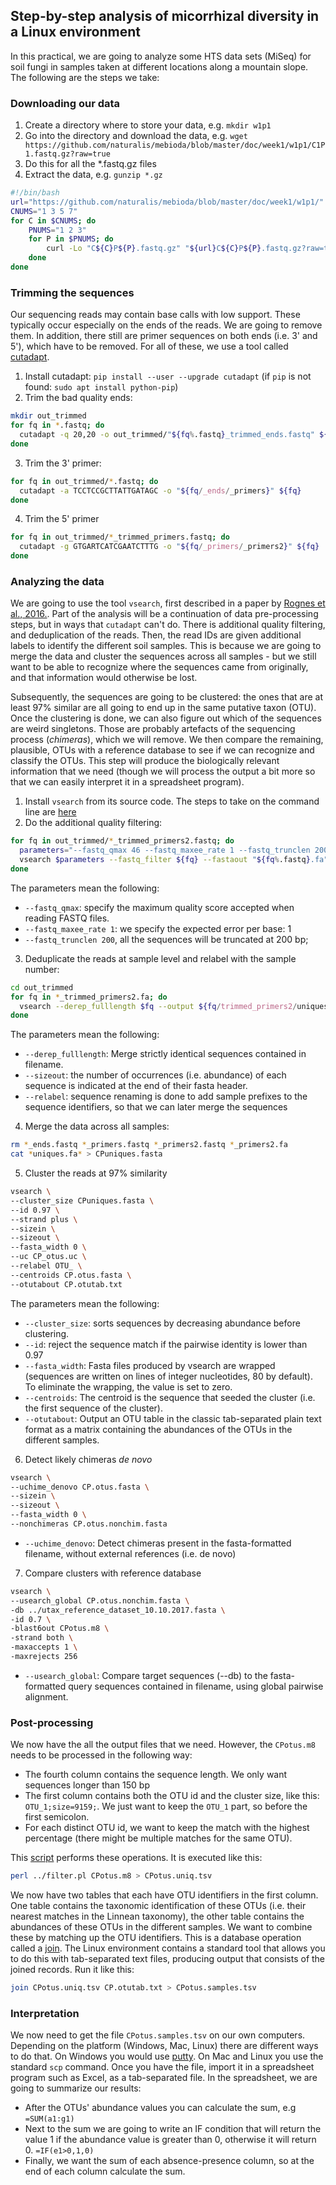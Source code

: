Step-by-step analysis of micorrhizal diversity in a Linux environment
---------------------------------------------------------------------

In this practical, we are going to analyze some HTS data sets (MiSeq) for soil fungi in samples taken at 
different locations along a mountain slope. The following are the steps we take:

### Downloading our data

1. Create a directory where to store your data, e.g. `mkdir w1p1`
2. Go into the directory and download the data, e.g. `wget https://github.com/naturalis/mebioda/blob/master/doc/week1/w1p1/C1P1.fastq.gz?raw=true`
3. Do this for all the \*.fastq.gz files
4. Extract the data, e.g. `gunzip *.gz`

```bash
#!/bin/bash
url="https://github.com/naturalis/mebioda/blob/master/doc/week1/w1p1/"
CNUMS="1 3 5 7"
for C in $CNUMS; do
	PNUMS="1 2 3"
	for P in $PNUMS; do
		curl -Lo "C${C}P${P}.fastq.gz" "${url}C${C}P${P}.fastq.gz?raw=true"
	done
done
```

### Trimming the sequences

Our sequencing reads may contain base calls with low support. These typically occur especially on the
ends of the reads. We are going to remove them. In addition, there still are primer sequences on both
ends (i.e. 3' and 5'), which have to be removed. For all of these, we use a tool called
[cutadapt](https://cutadapt.readthedocs.io/en/v1.10/installation.html). 

1. Install cutadapt: `pip install --user --upgrade cutadapt` (if `pip` is not found: `sudo apt install python-pip`)
2. Trim the bad quality ends:

```bash
mkdir out_trimmed
for fq in *.fastq; do
  cutadapt -q 20,20 -o out_trimmed/"${fq%.fastq}_trimmed_ends.fastq" ${fq}
done
```

3. Trim the 3' primer:

```bash
for fq in out_trimmed/*.fastq; do 
  cutadapt -a TCCTCCGCTTATTGATAGC -o "${fq/_ends/_primers}" ${fq} 
done
```

4. Trim the 5' primer

```bash
for fq in out_trimmed/*_trimmed_primers.fastq; do 
  cutadapt -g GTGARTCATCGAATCTTTG -o "${fq/_primers/_primers2}" ${fq}
done
```

### Analyzing the data

We are going to use the tool `vsearch`, first described in a paper by
[Rognes et al., 2016.](https://dx.doi.org/10.7717%2Fpeerj.2584). Part of the
analysis will be a continuation of data pre-processing steps, but in ways that
`cutadapt` can't do. There is additional quality filtering, and deduplication of
the reads. Then, the read IDs are given additional labels to identify the 
different soil samples. This is because we are going to merge the data and
cluster the sequences across all samples - but we still want to be able to
recognize where the sequences came from originally, and that information would
otherwise be lost.

Subsequently, the sequences are going to be clustered: the ones that are at least
97% similar are all going to end up in the same putative taxon (OTU). Once the
clustering is done, we can also figure out which of the sequences are weird 
singletons. Those are probably artefacts of the sequencing process (_chimeras_),
which we will remove. We then compare the remaining, plausible, OTUs with a 
reference database to see if we can recognize and classify the OTUs. This step
will produce the biologically relevant information that we need (though we will
process the output a bit more so that we can easily interpret it in a spreadsheet
program).

1. Install `vsearch` from its source code. The steps to take on the command line
   are [here](https://github.com/torognes/vsearch#download-and-install)
2. Do the additional quality filtering:

```bash   
for fq in out_trimmed/*_trimmed_primers2.fastq; do
  parameters="--fastq_qmax 46 --fastq_maxee_rate 1 --fastq_trunclen 200"
  vsearch $parameters --fastq_filter ${fq} --fastaout "${fq%.fastq}.fa"
done
```

   The parameters mean the following:
   
   - `--fastq_qmax`: specify the maximum quality score accepted when reading FASTQ files. 
   - `--fastq_maxee_rate 1`: we specify the expected error per base: 1 
   - `--fastq_trunclen 200`, all the sequences will be truncated at 200 bp; 

3. Deduplicate the reads at sample level and relabel with the sample number:

```bash
cd out_trimmed
for fq in *_trimmed_primers2.fa; do
  vsearch --derep_fulllength $fq --output ${fq/trimmed_primers2/uniques} --relabel ${fq/trimmed_primers2/seq} --sizeout --minsize 2
done 
```

   The parameters mean the following:
   
   - `--derep_fulllength`: Merge strictly identical sequences contained in filename.   
   - `--sizeout`: the number of occurrences (i.e. abundance) of each sequence is indicated 
     at the end of their fasta header.
   - `--relabel`: sequence renaming is done to add sample prefixes to the sequence identifiers, 
     so that we can later merge the sequences
        
4.  Merge the data across all samples:

```bash
rm *_ends.fastq *_primers.fastq *_primers2.fastq *_primers2.fa
cat *uniques.fa* > CPuniques.fasta
```

5. Cluster the reads at 97% similarity

```bash
vsearch \
--cluster_size CPuniques.fasta \
--id 0.97 \
--strand plus \
--sizein \
--sizeout \
--fasta_width 0 \
--uc CP_otus.uc \
--relabel OTU_ \
--centroids CP.otus.fasta \
--otutabout CP.otutab.txt
```

   The parameters mean the following:
   
   - `--cluster_size`: sorts sequences by decreasing abundance before
     clustering.
   - `--id`: reject the sequence match if the pairwise identity is lower than 0.97
   - `--fasta_width`: Fasta files produced by vsearch are wrapped (sequences are written on lines of integer
     nucleotides, 80 by default). To eliminate the wrapping, the value is set to zero.
   - `--centroids`: The centroid is the sequence that seeded the cluster (i.e. the first sequence of the cluster).     
   - `--otutabout`: Output an OTU table in the classic tab-separated plain text format as a matrix containing
     the abundances of the OTUs in the different samples.
 
6. Detect likely chimeras _de novo_

```bash
vsearch \
--uchime_denovo CP.otus.fasta \
--sizein \
--sizeout \
--fasta_width 0 \
--nonchimeras CP.otus.nonchim.fasta 
```

   - `--uchime_denovo`: Detect chimeras present in the fasta-formatted filename, without external references (i.e. de novo)       

7. Compare clusters with reference database

```bash
vsearch \
--usearch_global CP.otus.nonchim.fasta \
-db ../utax_reference_dataset_10.10.2017.fasta \
-id 0.7 \
-blast6out CPotus.m8 \
-strand both \
-maxaccepts 1 \
-maxrejects 256
```

   - `--usearch_global`: Compare target sequences (--db) to the fasta-formatted query sequences contained in
     filename, using global pairwise alignment.

### Post-processing

We now have the all the output files that we need. However, the `CPotus.m8` needs to be
processed in the following way:

- The fourth column contains the sequence length. We only want sequences longer than
  150 bp
- The first column contains both the OTU id and the cluster size, like this: 
  `OTU_1;size=9159;`. We just want to keep the `OTU_1` part, so before the first 
  semicolon.
- For each distinct OTU id, we want to keep the match with the highest percentage (there
  might be multiple matches for the same OTU).

This [script](filter.pl) performs these operations. It is executed like this:

```bash
perl ../filter.pl CPotus.m8 > CPotus.uniq.tsv
```

We now have two tables that each have OTU identifiers in the first column. One table
contains the taxonomic identification of these OTUs (i.e. their nearest matches in 
the Linnean taxonomy), the other table contains the abundances of these OTUs in the
different samples. We want to combine these by matching up the OTU identifiers. This
is a database operation called a [join](https://en.wikipedia.org/wiki/Relational_algebra#Joins_and_join-like_operators).
The Linux environment contains a standard tool that allows you to do this with 
tab-separated text files, producing output that consists of the joined records. 
Run it like this:

```bash
join CPotus.uniq.tsv CP.otutab.txt > CPotus.samples.tsv
 ```

### Interpretation

We now need to get the file `CPotus.samples.tsv` on our own computers. Depending on
the platform (Windows, Mac, Linux) there are different ways to do that. On
Windows you would use [putty](https://www.putty.org/). On Mac and Linux you use the
standard `scp` command. Once you have the file, import it in a spreadsheet program
such as Excel, as a tab-separated file. In the spreadsheet, we are going to summarize
our results:

- After the OTUs' abundance values you can calculate the sum, e.g `=SUM(a1:g1)`
- Next to the sum we are going to write an IF condition that will return the value 1 if the 
  abundance value is greater than 0, otherwise it will return 0. `=IF(e1>0,1,0)`
- Finally, we want the sum of each absence-presence column, so at the end of each column 
  calculate the sum.

